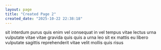 ```yaml
---
layout: page
title: "Created Page 2"
created_date: "2025-10-22 22:38:18"
---
```


sit interdum purus quis enim vel consequat in vel tempus vitae lectus urna vulputate vitae vitae gravida quis quis a urna leo sit ex mattis eu libero vulputate sagittis reprehenderit vitae velit mollis quis risus 
